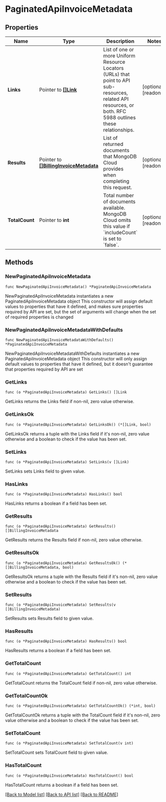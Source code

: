 # PaginatedApiInvoiceMetadata

## Properties

Name | Type | Description | Notes
------------ | ------------- | ------------- | -------------
**Links** | Pointer to [**[]Link**](Link.md) | List of one or more Uniform Resource Locators (URLs) that point to API sub-resources, related API resources, or both. RFC 5988 outlines these relationships. | [optional] [readonly] 
**Results** | Pointer to [**[]BillingInvoiceMetadata**](BillingInvoiceMetadata.md) | List of returned documents that MongoDB Cloud provides when completing this request. | [optional] [readonly] 
**TotalCount** | Pointer to **int** | Total number of documents available. MongoDB Cloud omits this value if &#x60;includeCount&#x60; is set to &#x60;false&#x60;. | [optional] [readonly] 

## Methods

### NewPaginatedApiInvoiceMetadata

`func NewPaginatedApiInvoiceMetadata() *PaginatedApiInvoiceMetadata`

NewPaginatedApiInvoiceMetadata instantiates a new PaginatedApiInvoiceMetadata object
This constructor will assign default values to properties that have it defined,
and makes sure properties required by API are set, but the set of arguments
will change when the set of required properties is changed

### NewPaginatedApiInvoiceMetadataWithDefaults

`func NewPaginatedApiInvoiceMetadataWithDefaults() *PaginatedApiInvoiceMetadata`

NewPaginatedApiInvoiceMetadataWithDefaults instantiates a new PaginatedApiInvoiceMetadata object
This constructor will only assign default values to properties that have it defined,
but it doesn't guarantee that properties required by API are set

### GetLinks

`func (o *PaginatedApiInvoiceMetadata) GetLinks() []Link`

GetLinks returns the Links field if non-nil, zero value otherwise.

### GetLinksOk

`func (o *PaginatedApiInvoiceMetadata) GetLinksOk() (*[]Link, bool)`

GetLinksOk returns a tuple with the Links field if it's non-nil, zero value otherwise
and a boolean to check if the value has been set.

### SetLinks

`func (o *PaginatedApiInvoiceMetadata) SetLinks(v []Link)`

SetLinks sets Links field to given value.

### HasLinks

`func (o *PaginatedApiInvoiceMetadata) HasLinks() bool`

HasLinks returns a boolean if a field has been set.
### GetResults

`func (o *PaginatedApiInvoiceMetadata) GetResults() []BillingInvoiceMetadata`

GetResults returns the Results field if non-nil, zero value otherwise.

### GetResultsOk

`func (o *PaginatedApiInvoiceMetadata) GetResultsOk() (*[]BillingInvoiceMetadata, bool)`

GetResultsOk returns a tuple with the Results field if it's non-nil, zero value otherwise
and a boolean to check if the value has been set.

### SetResults

`func (o *PaginatedApiInvoiceMetadata) SetResults(v []BillingInvoiceMetadata)`

SetResults sets Results field to given value.

### HasResults

`func (o *PaginatedApiInvoiceMetadata) HasResults() bool`

HasResults returns a boolean if a field has been set.
### GetTotalCount

`func (o *PaginatedApiInvoiceMetadata) GetTotalCount() int`

GetTotalCount returns the TotalCount field if non-nil, zero value otherwise.

### GetTotalCountOk

`func (o *PaginatedApiInvoiceMetadata) GetTotalCountOk() (*int, bool)`

GetTotalCountOk returns a tuple with the TotalCount field if it's non-nil, zero value otherwise
and a boolean to check if the value has been set.

### SetTotalCount

`func (o *PaginatedApiInvoiceMetadata) SetTotalCount(v int)`

SetTotalCount sets TotalCount field to given value.

### HasTotalCount

`func (o *PaginatedApiInvoiceMetadata) HasTotalCount() bool`

HasTotalCount returns a boolean if a field has been set.

[[Back to Model list]](../README.md#documentation-for-models) [[Back to API list]](../README.md#documentation-for-api-endpoints) [[Back to README]](../README.md)


